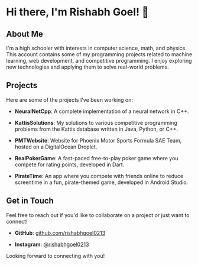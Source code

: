 # Hi there, I'm Rishabh Goel! 👋

## About Me

I'm a high schooler with interests in computer science, math, and physics. This account contains some of my programming projects related to machine learning, web development, and competitive programming. I enjoy exploring new technologies and applying them to solve real-world problems.

## Projects

Here are some of the projects I've been working on:

- **NeuralNetCpp**: A complete implementation of a neural network in C++. 

- **KattisSolutions**: My solutions to various competitive programming problems from the Kattis database written in Java, Python, or C++. 

- **PMTWebsite**: Website for Phoenix Motor Sports Formula SAE Team, hosted on a DigitalOcean Droplet. 

- **RealPokerGame**: A fast-paced free-to-play poker game where you compete for rating points, developed in Dart.

- **PirateTime**: An app where you compete with friends online to reduce screentime in a fun, pirate-themed game, developed in Android Studio. 


## Get in Touch

Feel free to reach out if you'd like to collaborate on a project or just want to connect!

- **GitHub**: [github.com/rishabhgoel0213](https://github.com/rishabhgoel0213)

- **Instagram**: [@rishabhgoel0213](https://www.instagram.com/rishabhgoel0213/)

Looking forward to connecting with you!
